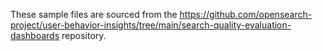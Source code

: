 These sample files are sourced from the https://github.com/opensearch-project/user-behavior-insights/tree/main/search-quality-evaluation-dashboards repository.
